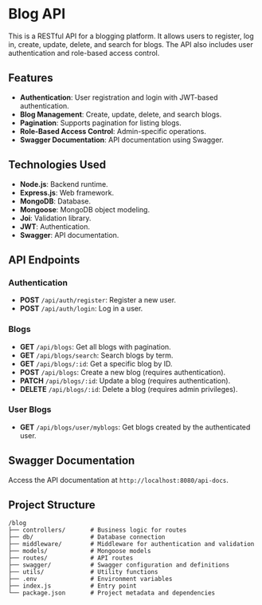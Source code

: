 # Blog API

This is a RESTful API for a blogging platform. It allows users to register, log in, create, update, delete, and search for blogs. The API also includes user authentication and role-based access control.

## Features

- **Authentication**: User registration and login with JWT-based authentication.
- **Blog Management**: Create, update, delete, and search blogs.
- **Pagination**: Supports pagination for listing blogs.
- **Role-Based Access Control**: Admin-specific operations.
- **Swagger Documentation**: API documentation using Swagger.

## Technologies Used

- **Node.js**: Backend runtime.
- **Express.js**: Web framework.
- **MongoDB**: Database.
- **Mongoose**: MongoDB object modeling.
- **Joi**: Validation library.
- **JWT**: Authentication.
- **Swagger**: API documentation.



## API Endpoints

### Authentication

- **POST** `/api/auth/register`: Register a new user.
- **POST** `/api/auth/login`: Log in a user.

### Blogs

- **GET** `/api/blogs`: Get all blogs with pagination.
- **GET** `/api/blogs/search`: Search blogs by term.
- **GET** `/api/blogs/:id`: Get a specific blog by ID.
- **POST** `/api/blogs`: Create a new blog (requires authentication).
- **PATCH** `/api/blogs/:id`: Update a blog (requires authentication).
- **DELETE** `/api/blogs/:id`: Delete a blog (requires admin privileges).

### User Blogs

- **GET** `/api/blogs/user/myblogs`: Get blogs created by the authenticated user.

## Swagger Documentation

Access the API documentation at `http://localhost:8080/api-docs`.

## Project Structure

```
/blog
├── controllers/       # Business logic for routes
├── db/                # Database connection
├── middleware/        # Middleware for authentication and validation
├── models/            # Mongoose models
├── routes/            # API routes
├── swagger/           # Swagger configuration and definitions
├── utils/             # Utility functions
├── .env               # Environment variables
├── index.js           # Entry point
└── package.json       # Project metadata and dependencies
```

